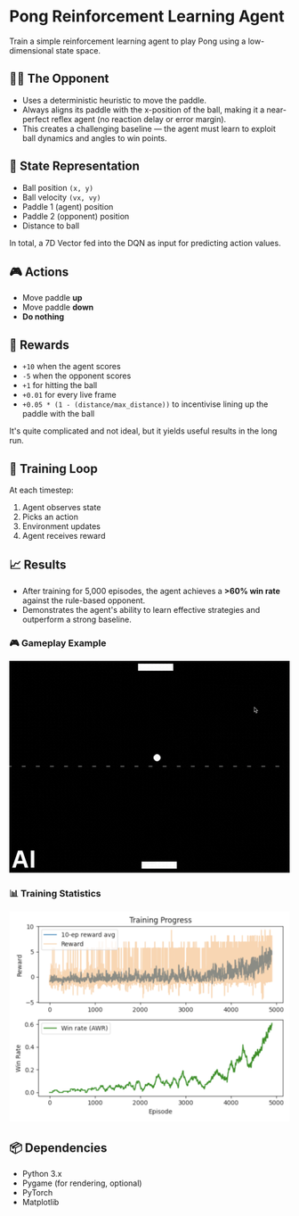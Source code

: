 # Pong Reinforcement Learning Agent

Train a simple reinforcement learning agent to play Pong using a low-dimensional state space.

## 🧍‍♂️ The Opponent
- Uses a deterministic heuristic to move the paddle.
- Always aligns its paddle with the x-position of the ball, making it a near-perfect reflex agent (no reaction delay or error margin).
- This creates a challenging baseline — the agent must learn to exploit ball dynamics and angles to win points.

## 🧠 State Representation
- Ball position `(x, y)`
- Ball velocity `(vx, vy)`
- Paddle 1 (agent) position
- Paddle 2 (opponent) position
- Distance to ball

In total, a 7D Vector fed into the DQN as input for predicting action values.

## 🎮 Actions
- Move paddle **up**
- Move paddle **down**
- **Do nothing**

## 🎯 Rewards
- `+10` when the agent scores
- `-5` when the opponent scores
- `+1` for hitting the ball
- `+0.01` for every live frame
- `+0.05 * (1 - (distance/max_distance))` to incentivise lining up the paddle with the ball
  
It's quite complicated and not ideal, but it yields useful results in the long run.


## 🔁 Training Loop
At each timestep:
1. Agent observes state
2. Picks an action
3. Environment updates
4. Agent receives reward

## 📈 Results
- After training for 5,000 episodes, the agent achieves a **>60% win rate** against the rule-based opponent.
- Demonstrates the agent's ability to learn effective strategies and outperform a strong baseline.

### 🎮 Gameplay Example

![Pong agent](eval.gif)

### 📊 Training Statistics

![Statistics](progress.png)

## 📦 Dependencies
- Python 3.x
- Pygame (for rendering, optional)
- PyTorch
- Matplotlib
